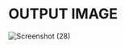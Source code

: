 # OUTPUT IMAGE

![Screenshot (28)](https://user-images.githubusercontent.com/94337426/143085718-4b5faf5c-61f3-4cf4-9194-32423fe335a3.png)

